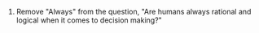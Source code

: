 1.  Remove "Always" from the question, "Are humans always rational and logical when it comes to decision making?"